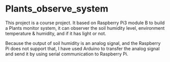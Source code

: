 # Plants_observe_system

This project is a course project. It based on Raspberry Pi3 module B to build a Plants monitor system, it can observer the soil humidity level, environment temperature & humidity, and if it has light or not.

Because the output of soil humidity is an analog signal, and the Raspberry Pi does not support that, I have used Arduino to transfer the analog signal and send it by using serial communication to Raspberry Pi.

